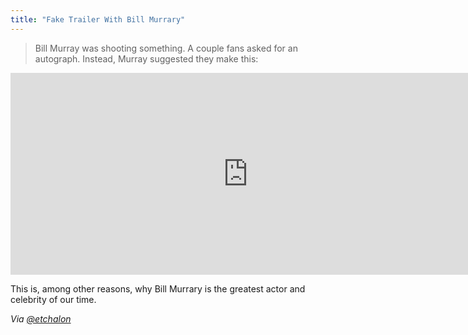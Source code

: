 ```yaml
---
title: "Fake Trailer With Bill Murrary"
---
```

<blockquote><p>
  Bill Murray was shooting something. A couple fans asked for an autograph. Instead, Murray suggested they make this:
</p></blockquote>
<p><iframe src="https://player.vimeo.com/video/20089652?title=0&amp;byline=0&amp;portrait=0&amp;color=ffffff" width="760" height="323" frameborder="0" webkitAllowFullScreen mozallowfullscreen allowFullScreen></iframe></p>
<p>This is, among other reasons, why Bill Murrary is the greatest actor and celebrity of our time.</p>
<p><em>Via <a href="https://twitter.com/etchalon/status/206097814462275584">@etchalon</a></em></p>
